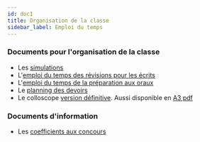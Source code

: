 ```yaml
---
id: doc1
title: Organisation de la classe
sidebar_label: Emploi du temps
---
```




### Documents pour l'organisation de la classe 
- Les [simulations](https://docs.google.com/spreadsheets/d/1scPczCbyTrkwuZqP1rpVU8SnDhG8uMEdQQ8iVxTmjV4/edit?usp=sharing)
- L'[emploi du temps des révisions pour les écrits](./EDT_MPI_MPIetoile_mars_avril.pdf)
- L'[emploi du temps de la préparation aux oraux](./EDT_MPI_MPIetoile_mai_juin.pdf)
- Le [planning des devoirs](https://docs.google.com/spreadsheets/d/1uIhZTPpWo1RS8KnxYsYCEDvcrcdrO8NPhiXu5WPgXKM/pubhtml?gid=0&single=true)
- Le colloscope [version définitive](https://docs.google.com/spreadsheets/d/e/2PACX-1vT8gyOfI5XbKXQOeh5ksQy02q8Tx4WoitM5jXXrABhH-chz_ptecW88_f1MUTrZjGI9wIE60NRdt2Gj/pubhtml?gid=1331545935&single=true). Aussi disponible en [A3 pdf](./20241214_colloscope.pdf)



### Documents d'information 
- Les [coefficients aux concours](https://docs.google.com/spreadsheets/d/1hrXRB0UJ-dYIIJWJyZ04019sXQ3J0zXQ_GHGE65a16U/pub?output=pdf)
